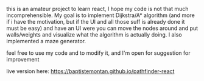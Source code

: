 this is an amateur project to learn react, I hope my code is not that much incomprehensible. My goal is to implement Dijkstra/A\* algorithm (and more if i have the motivation, but if the UI and all those suff is already done it must be easy) and have an UI were you can move the nodes around and put walls/weights and visualize what the algorithm is actually doing. I also implemented a maze generator.

feel free to use my code and to modify it, and I'm open for suggestion for improvement

live version here: https://baptistemontan.github.io/pathfinder-react
